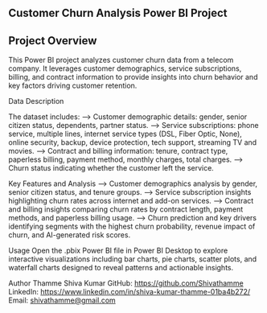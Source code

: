 ## Customer Churn Analysis Power BI Project

## Project Overview
This Power BI project analyzes customer churn data from a telecom company. It leverages customer demographics, service subscriptions, billing, and contract information to provide insights into churn behavior and key factors driving customer retention.

Data Description

The dataset includes:
--> Customer demographic details: gender, senior citizen status, dependents, partner status.
--> Service subscriptions: phone service, multiple lines, internet service types (DSL, Fiber Optic, None), online security, backup, device protection, tech support, streaming TV and movies.
--> Contract and billing information: tenure, contract type, paperless billing, payment method, monthly charges, total charges.
--> Churn status indicating whether the customer left the service.

Key Features and Analysis
--> Customer demographics analysis by gender, senior citizen status, and tenure groups.
--> Service subscription insights highlighting churn rates across internet and add-on services.
--> Contract and billing insights comparing churn rates by contract length, payment methods, and paperless billing usage.
--> Churn prediction and key drivers identifying segments with the highest churn probability, revenue impact of churn, and AI-generated risk scores.

Usage
Open the .pbix Power BI file in Power BI Desktop to explore interactive visualizations including bar charts, pie charts, scatter plots, and waterfall charts designed to reveal patterns and actionable insights.

Author
Thamme Shiva Kumar
GitHub: https://github.com/Shivathamme
LinkedIn: https://www.linkedin.com/in/shiva-kumar-thamme-01ba4b272/
Email: shivathamme@gmail.com
